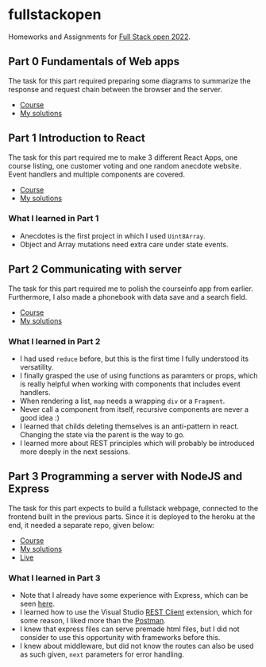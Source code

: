 # fullstackopen

Homeworks and Assignments for [Full Stack open 2022](https://fullstackopen.com/en).

## Part 0 Fundamentals of Web apps
The task for this part required preparing some diagrams to summarize the response and request chain between the browser and the server.

- [Course](https://fullstackopen.com/en/part0)
- [My solutions](https://github.com/emrergin/fullstackopen/tree/main/part0)

## Part 1 Introduction to React
The task for this part required me to make 3 different React Apps, one course listing, one customer voting and one random anecdote website. Event handlers and multiple components are covered.

- [Course](https://fullstackopen.com/en/part1)
- [My solutions](https://github.com/emrergin/fullstackopen/tree/main/part1)

### What I learned in Part 1
- Anecdotes is the first project in which I used `Uint8Array`.
- Object and Array mutations need extra care under state events.

## Part 2 Communicating with server
The task for this part required me to polish the courseinfo app from earlier. Furthermore, I also made a phonebook with data save and a search field.

- [Course](https://fullstackopen.com/en/part2)
- [My solutions](https://github.com/emrergin/fullstackopen/tree/main/part2)

### What I learned in Part 2
- I had used `reduce` before, but this is the first time I fully understood its versatility.
- I finally grasped the use of using functions as paramters or props, which is really helpful when working with components that includes event handlers.
- When rendering a list, `map` needs a wrapping `div` or a `Fragment`.
- Never call a component from itself, recursive components are never a good idea :)
- I learned that childs deleting themselves is an anti-pattern in react. Changing the state via the parent is the way to go.
- I learned more about REST principles which will probably be introduced more deeply in the next sessions.

## Part 3 Programming a server with NodeJS and Express
The task for this part expects to build a fullstack webpage, connected to the frontend built in the previous parts. Since it is deployed to the heroku at the end, it needed a separate repo, given below:

- [Course](https://fullstackopen.com/en/part3)
- [My solutions](https://github.com/emrergin/fullstackopen_phonebook)
- [Live](https://obscure-oasis-12065.herokuapp.com/)

### What I learned in Part 3
- Note that I already have some experience with Express, which can be seen [here](https://github.com/emrergin/atolye).
- I learned how to use the Visual Studio [REST Client](https://marketplace.visualstudio.com/items?itemName=humao.rest-client) extension, which for some reason, I liked more than the [Postman](https://www.postman.com/).
- I knew that express files can serve premade html files, but I did not consider to use this opportunity with frameworks before this.
- I knew about middleware, but did not know the routes can also be used as such given, `next` parameters for error handling.

